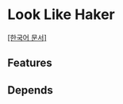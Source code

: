 # Look Like Haker

[[한국어 문서]](https://github.com/sejin0104/look-like-haker/blob/main/korean-readme.md)

## Features

## Depends
